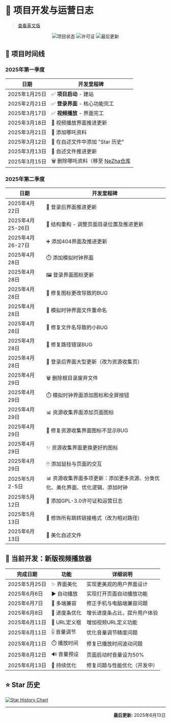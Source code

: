 # 🚀 项目开发与运营日志

> [查看英文版](README_EN.md)

<div align="center">
  <img src="https://img.shields.io/badge/项目状态-活跃中-success?style=flat-square&logo=github" alt="项目状态">
  <img src="https://img.shields.io/badge/许可证-GPL--3.0-blue?style=flat-square&logo=gnu" alt="许可证">
  <img src="https://img.shields.io/badge/最后更新-2025年6月13日-brightgreen?style=flat-square&logo=calendar" alt="最后更新">
</div>

## 📅 项目时间线

### 2025年第一季度

| 日期             | 开发里程碑                                     |
|------------------|----------------------------------------------|
| 2025年1月25日    | ✅ **项目启动** - 建站                         |
| 2025年2月21日    | ✅ **登录界面** - 核心功能完工                  |
| 2025年3月17日    | ✅ **视频播放** - 界面完工                     |
| 2025年3月18日    | 🔄 视频播放界面推进更新                        |
| 2025年3月21日    | 📁 添加哪吒资料                               |
| 2025年3月12日    | 📝 在自述文件中添加 "Star 历史"                |
| 2025年3月13日    | 🔧 自述文件推进更新                           |
| 2025年3月15日    | 🗑️ 删除哪吒资料（移至 [NeZha仓库](https://github.com/Zmh20121211/NeZha) |

### 2025年第二季度

| 日期             | 开发里程碑                                     |
|------------------|----------------------------------------------|
| 2025年4月22日    | 🔄 登录后界面推进更新                         |
| 2025年4月25-26日 | 🔄 结构重构 - 调整页面目录位置及推进更新        |
| 2025年4月26-27日 | ➕ 添加404界面及推进更新                      |
| 2025年4月28日    | ⏱️ 添加模拟时钟界面                          |
| 2025年4月28日    | 🖼️ 登录界面图标更新                          |
| 2025年4月28日    | 🐞 修复图标更改导致的BUG                      |
| 2025年4月28日    | 📁 模拟时钟界面文件重命名                     |
| 2025年4月28日    | 🐞 修复文件名导致的小BUG                      |
| 2025年4月28日    | 🐞 修复路径错误BUG                           |
| 2025年4月28日    | 🔄 登录后界面大型更新（改为资源收集页）         |
| 2025年4月29日    | 🗑️ 删除根目录废弃文件                        |
| 2025年4月29日    | ⏱️ 模拟时钟界面添加图标和全屏按钮             |
| 2025年4月29日    | 📊 资源收集界面添加页面图标                   |
| 2025年4月29日    | 🐞 修复资源收集界面图标不显示BUG              |
| 2025年4月29日    | ✨ 资源收集界面更换更好的图标                 |
| 2025年4月29日    | 🖱️ 添加鼠标与页面的交互                     |
| 2025年5月2-5日   | 📊 资源收集界面多项更新：添加更多资源、分类优化、美化界面、优化逻辑、添加时钟 |
| 2025年5月12日    | 📜 添加GPL-3.0许可证和运营日志               |
| 2025年5月13日    | 🔗 修饰所有跳转链接格式（改为相对路径）        |
| 2025年6月13日    | 🎨 美化自述文件                              |

## 🚧 当前开发：新版视频播放器

| 完成日期         | 功能         | 详细说明                     |
|------------------|--------------|----------------------------|
| 2025年5月25日    | ✨ 界面美化   | 实现更美观的用户界面设计     |
| 2025年6月6日     | ▶️ 自动播放   | 实现打开页面自动播放功能     |
| 2025年6月7日     | 📱 多端兼容   | 修正手机与电脑端兼容问题     |
| 2025年6月8日     | 📏 进度条优化 | 增长进度条占比，提升用户体验 |
| 2025年6月11日    | 🔗 URL定义框  | 增加视频URL定义功能          |
| 2025年6月11日    | 🎚️ 音量调节   | 优化音量调节精度问题         |
| 2025年6月11日    | ⏱️ 播放时间   | 修复已播放时间波动问题       |
| 2025年6月12日    | 🔊 音量预设   | 页面启动时音量设为50%        |
| 2025年6月13日    | 🔧 持续优化   | 修复问题与性能优化（开发中） |

## ⭐ Star 历史

[![Star History Chart](https://api.star-history.com/svg?repos=Zmh20121211/21306.top&type=Date)](https://star-history.com/#Zmh20121211/21306.top&Date)

---

<div align="right">
  <strong>最后更新:</strong> 2025年6月13日
</div>

